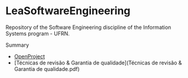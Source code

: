# LeaSoftwareEngineering
Repository of the Software Engineering discipline of the Information Systems program - UFRN.

Summary

* [OpenProject](OpenProject.md)
* [Técnicas de revisão & Garantia de qualidade](Técnicas de revisão & Garantia de qualidade.pdf)
